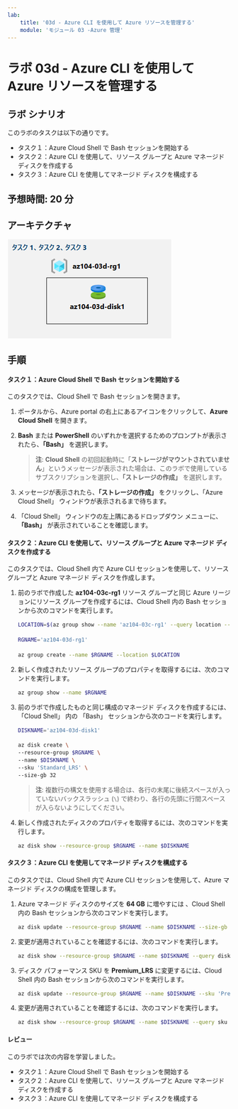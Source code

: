 ```yaml
---
lab:
    title: '03d - Azure CLI を使用して Azure リソースを管理する'
    module: 'モジュール 03 -Azure 管理'
---
```


# ラボ 03d - Azure CLI を使用して Azure リソースを管理する
## ラボ シナリオ

このラボのタスクは以下の通りです。

+ タスク１：Azure Cloud Shell で Bash セッションを開始する
+ タスク２：Azure CLI を使用して、リソース グループと Azure マネージド ディスクを作成する
+ タスク３：Azure CLI を使用してマネージド ディスクを構成する

## 予想時間: 20 分



## アーキテクチャ

![image](./media/lab03d.png)



## 手順

#### タスク１：Azure Cloud Shell で Bash セッションを開始する

このタスクでは、Cloud Shell で Bash セッションを開きます。 

1. ポータルから、Azure portal の右上にあるアイコンをクリックして、**Azure Cloud Shell** を開きます。

1. **Bash** または **PowerShell** のいずれかを選択するためのプロンプトが表示されたら、**「Bash」** を選択します。 

    > **注**: **Cloud Shell** の初回起動時に「**ストレージがマウントされていません**」というメッセージが表示された場合は、このラボで使用しているサブスクリプションを選択し、**「ストレージの作成」** を選択します。 

1. メッセージが表示されたら、**「ストレージの作成」** をクリックし、「Azure Cloud Shell」 ウィンドウが表示されるまで待ちます。 

1. 「Cloud Shell」 ウィンドウの左上隅にあるドロップダウン メニューに、**「Bash」** が表示されていることを確認します。



#### タスク２：Azure CLI を使用して、リソース グループと Azure マネージド ディスクを作成する

このタスクでは、Cloud Shell 内で Azure CLI セッションを使用して、リソース グループと Azure マネージド ディスクを作成します。

1. 前のラボで作成した **az104-03c-rg1** リソース グループと同じ Azure リージョンにリソース グループを作成するには、Cloud Shell 内の Bash セッションから次のコマンドを実行します。

   ```sh
   LOCATION=$(az group show --name 'az104-03c-rg1' --query location --out tsv)
   
   RGNAME='az104-03d-rg1'
   
   az group create --name $RGNAME --location $LOCATION
   ```
1. 新しく作成されたリソース グループのプロパティを取得するには、次のコマンドを実行します。

   ```sh
   az group show --name $RGNAME
   ```
1. 前のラボで作成したものと同じ構成のマネージド ディスクを作成するには、「Cloud Shell」 内の 「Bash」 セッションから次のコードを実行します。

   ```sh
   DISKNAME='az104-03d-disk1'

   az disk create \
   --resource-group $RGNAME \
   --name $DISKNAME \
   --sku 'Standard_LRS' \
   --size-gb 32
   ```
    > **注**: 複数行の構文を使用する場合は、各行の末尾に後続スペースが入っていないバックスラッシュ (`\`) で終わり、各行の先頭に行間スペースが入らないようにしてください。

1. 新しく作成されたディスクのプロパティを取得するには、次のコマンドを実行します。

   ```sh
   az disk show --resource-group $RGNAME --name $DISKNAME
   ```



#### タスク３：Azure CLI を使用してマネージド ディスクを構成する

このタスクでは、Cloud Shell 内で Azure CLI セッションを使用して、Azure マネージド ディスクの構成を管理します。 

1. Azure マネージド ディスクのサイズを **64 GB** に増やすには 、Cloud Shell 内の Bash セッションから次のコマンドを実行します。

   ```sh
   az disk update --resource-group $RGNAME --name $DISKNAME --size-gb 64
   ```

1. 変更が適用されていることを確認するには、次のコマンドを実行します。

   ```sh
   az disk show --resource-group $RGNAME --name $DISKNAME --query diskSizeGb
   ```

1. ディスク パフォーマンス SKU を **Premium_LRS** に変更するには、Cloud Shell 内の Bash セッションから次のコマンドを実行します。

   ```sh
   az disk update --resource-group $RGNAME --name $DISKNAME --sku 'Premium_LRS'
   ```

1. 変更が適用されていることを確認するには、次のコマンドを実行します。

   ```sh
   az disk show --resource-group $RGNAME --name $DISKNAME --query sku
   ```



#### レビュー

このラボでは次の内容を学習しました。

- タスク１：Azure Cloud Shell で Bash セッションを開始する
- タスク２：Azure CLI を使用して、リソース グループと Azure マネージド ディスクを作成する
- タスク３：Azure CLI を使用してマネージド ディスクを構成する
